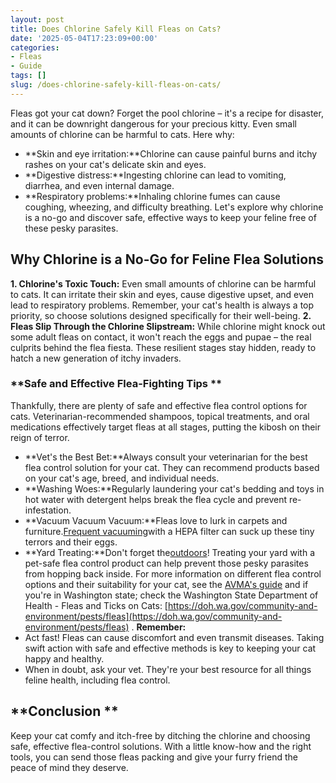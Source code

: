 ```yaml
---
layout: post
title: Does Chlorine Safely Kill Fleas on Cats?
date: '2025-05-04T17:23:09+00:00'
categories:
- Fleas
- Guide
tags: []
slug: /does-chlorine-safely-kill-fleas-on-cats/
---
```


Fleas got your cat down? Forget the pool chlorine – it's a recipe for disaster, and it can be downright dangerous for your precious kitty.
Even small amounts of chlorine can be harmful to cats. Here why:
- **Skin and eye irritation:**Chlorine can cause painful burns and itchy rashes on your cat's delicate skin and eyes.
- **Digestive distress:**Ingesting chlorine can lead to vomiting, diarrhea, and even internal damage.
- **Respiratory problems:**Inhaling chlorine fumes can cause coughing, wheezing, and difficulty breathing.
Let's explore why chlorine is a no-go and discover safe, effective ways to keep your feline free of these pesky parasites.
## Why Chlorine is a No-Go for Feline Flea Solutions
**1. Chlorine's Toxic Touch:**
Even small amounts of chlorine can be harmful to cats. It can irritate their skin and eyes, cause digestive upset, and even lead to respiratory problems.
Remember, your cat's health is always a top priority, so choose solutions designed specifically for their well-being.
**2. Fleas Slip Through the Chlorine Slipstream:**
While chlorine might knock out some adult fleas on contact, it won't reach the eggs and pupae – the real culprits behind the flea fiesta. These resilient stages stay hidden, ready to hatch a new generation of itchy invaders.
### **Safe and Effective Flea-Fighting Tips **
Thankfully, there are plenty of safe and effective flea control options for cats. Veterinarian-recommended shampoos, topical treatments, and oral medications effectively target fleas at all stages, putting the kibosh on their reign of terror.
- **Vet's the Best Bet:**Always consult your veterinarian for the best flea control solution for your cat. They can recommend products based on your cat's age, breed, and individual needs.
- **Washing Woes:**Regularly laundering your cat's bedding and toys in hot water with detergent helps break the flea cycle and prevent re-infestation.
- **Vacuum Vacuum Vacuum:**Fleas love to lurk in carpets and furniture.[Frequent vacuuming](https://pestpolicy.com/best-cordless-stick-vacuums/)with a HEPA filter can suck up these tiny terrors and their eggs.
- **Yard Treating:**Don't forget the[outdoors](https://pestpolicy.com/best-flea-spray-for-yard/)! Treating your yard with a pet-safe flea control product can help prevent those pesky parasites from hopping back inside.
For more information on different flea control options and their suitability for your cat, see the
[AVMA's guide](https://www.avma.org/resources-tools/avma-policies/aaha-avma-feline-preventive-healthcare-guidelines)
and if you're in Washington state; check the
Washington State Department of Health - Fleas and Ticks on Cats:
[https://doh.wa.gov/community-and-environment/pests/fleas](https://doh.wa.gov/community-and-environment/pests/fleas)
.
**Remember:**
- Act fast! Fleas can cause discomfort and even transmit diseases. Taking swift action with safe and effective methods is key to keeping your cat happy and healthy.
- When in doubt, ask your vet. They're your best resource for all things feline health, including flea control.
## **Conclusion **
Keep your cat comfy and itch-free by ditching the chlorine and choosing safe, effective flea-control solutions. With a little know-how and the right tools, you can send those fleas packing and give your furry friend the peace of mind they deserve.
